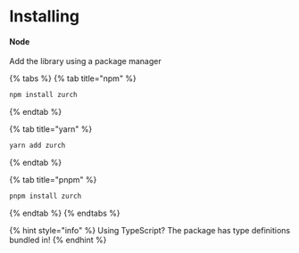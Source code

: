 # Installing

#### Node

Add the library using a package manager 

{% tabs %}
{% tab title="npm" %}
```bash
npm install zurch
```
{% endtab %}

{% tab title="yarn" %}
```bash
yarn add zurch
```
{% endtab %}

{% tab title="pnpm" %}
```bash
pnpm install zurch
```
{% endtab %}
{% endtabs %}

{% hint style="info" %}
 Using TypeScript? The package has type definitions bundled in!
{% endhint %}



